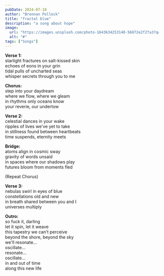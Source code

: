 ```yaml
---
pubDate: 2024-07-18
author: "Brennan Pollock"
title: "fractal blue"
description: "a song about hope" 
image:
  url: "https://images.unsplash.com/photo-1643634253140-56872e2f2fa3?q=80&w=3072&auto=format&fit=crop&ixlib=rb-4.0.3&ixid=M3wxMjA3fDB8MHxwaG90by1wYWdlfHx8fGVufDB8fHx8fA%3D%3D"
  alt: "#"
tags: ["Songs"]
---
```


**Verse 1:**  
starlight fractures on salt-kissed skin  
echoes of eons in your grin  
tidal pulls of uncharted seas  
whisper secrets through you to me  

**Chorus:**  
step into your daydream  
where we flow, where we gleam  
in rhythms only oceans know  
your reverie, our undertow  

**Verse 2:**  
celestial dances in your wake  
ripples of lives we've yet to take  
in stillness found between heartbeats  
time suspends, eternity meets  

**Bridge:**  
atoms align in cosmic sway  
gravity of words unsaid  
in spaces where our shadows play  
futures bloom from moments fled  

(Repeat Chorus)  

**Verse 3:**  
nebulas swirl in eyes of blue  
constellations old and new  
in breath shared between you and I  
universes multiply  

**Outro:**  
so fuck it, darling  
let it spin, let it weave  
this tapestry we can't perceive  
beyond the shore, beyond the sky  
we'll resonate…  
oscillate…  
resonate...  
oscillate…  
in and out of time  
along this new life  